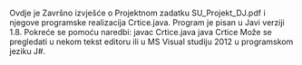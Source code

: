<html>

<head>

<title >
<h3><center>Strojno učenje </center></h3>
<h4> <center> Projektni zadatak </center> </h4>
</title>
</head>

<body >
<br> Ovdje je Završno izvješće o Projektnom zadatku SU_Projekt_DJ.pdf
i njegove programske realizacija Crtice.java.
 Program je pisan u Javi verziji 1.8.
 Pokreće se pomoću naredbi:
     javac Crtice.java
     java  Crtice
 Može se pregledati u nekom tekst editoru ili u MS Visual studiju 2012 u programskom jeziku J#.
</body>

</html>
